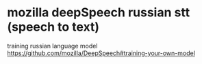 # mozilla deepSpeech russian stt (speech to text)
training russian language model
https://github.com/mozilla/DeepSpeech#training-your-own-model
